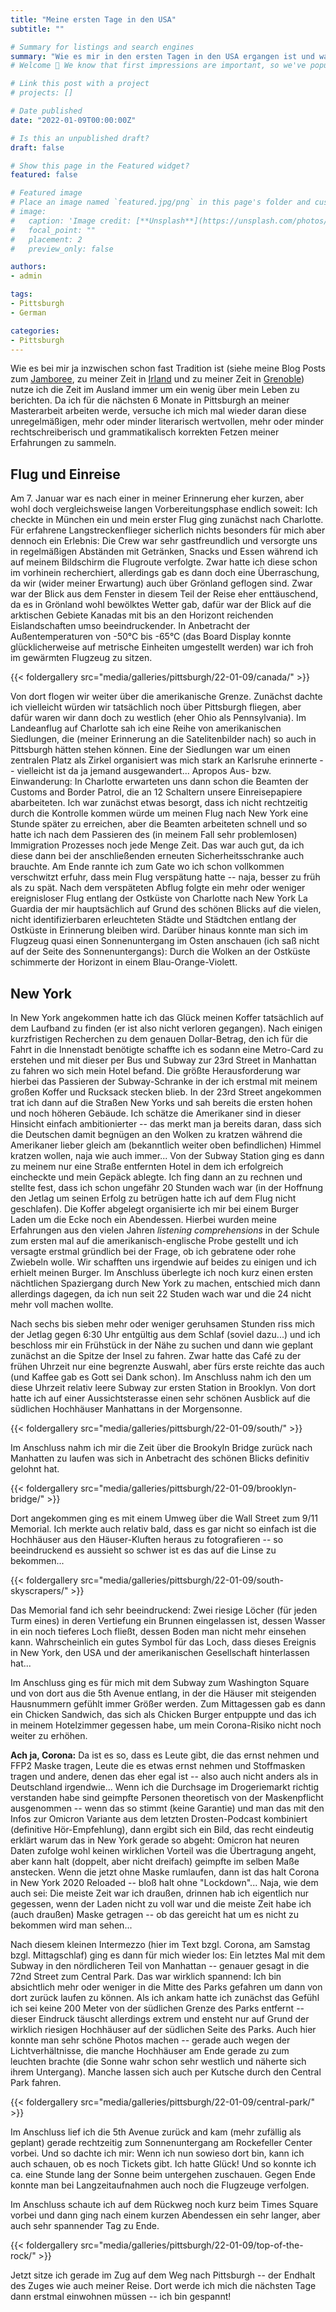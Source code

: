```yaml
---
title: "Meine ersten Tage in den USA"
subtitle: ""

# Summary for listings and search engines
summary: "Wie es mir in den ersten Tagen in den USA ergangen ist und was ich erlebt habe: Von München nach Charlotte nach New York"
# Welcome 👋 We know that first impressions are important, so we've populated your new site with some initial content to help you get familiar with everything in no time.

# Link this post with a project
# projects: []

# Date published
date: "2022-01-09T00:00:00Z"

# Is this an unpublished draft?
draft: false

# Show this page in the Featured widget?
featured: false

# Featured image
# Place an image named `featured.jpg/png` in this page's folder and customize its options here.
# image:
#   caption: 'Image credit: [**Unsplash**](https://unsplash.com/photos/CpkOjOcXdUY)'
#   focal_point: ""
#   placement: 2
#   preview_only: false

authors:
- admin

tags:
- Pittsburgh
- German

categories:
- Pittsburgh
---
```


Wie es bei mir ja inzwischen schon fast Tradition ist (siehe meine Blog Posts zum [Jamboree](/tag/jamboree/), zu meiner Zeit in [Irland](/tag/ireland/) und zu meiner Zeit in [Grenoble](/tag/grenoble/)) nutze ich die Zeit im Ausland immer um ein wenig über mein Leben zu berichten.
Da ich für die nächsten 6 Monate in Pittsburgh an meiner Masterarbeit arbeiten werde, versuche ich mich mal wieder daran diese unregelmäßigen, mehr oder minder literarisch wertvollen, mehr oder minder rechtschreiberisch und grammatikalisch korrekten Fetzen meiner Erfahrungen zu sammeln.

## Flug und Einreise
Am 7. Januar war es nach einer in meiner Erinnerung eher kurzen, aber wohl doch vergleichsweise langen Vorbereitungsphase endlich soweit:
Ich checkte in München ein und mein erster Flug ging zunächst nach Charlotte.
Für erfahrene Langstreckenflieger sicherlich nichts besonders für mich aber dennoch ein Erlebnis:
Die Crew war sehr gastfreundlich und versorgte uns in regelmäßigen Abständen mit Getränken, Snacks und Essen während ich auf meinem Bildschirm die Flugroute verfolgte.
Zwar hatte ich diese schon im vorhinein recherchiert, allerdings gab es dann doch eine Überraschung, da wir (wider meiner Erwartung) auch über Grönland geflogen sind.
Zwar war der Blick aus dem Fenster in diesem Teil der Reise eher enttäuschend, da es in Grönland wohl bewölktes Wetter gab, dafür war der Blick auf die arktischen Gebiete Kanadas mit bis an den Horizont reichenden Eislandschaften umso beeindruckender.
In Anbetracht der Außentemperaturen von -50°C bis -65°C (das Board Display konnte glücklicherweise auf metrische Einheiten umgestellt werden) war ich froh im gewärmten Flugzeug zu sitzen.

{{< foldergallery src="media/galleries/pittsburgh/22-01-09/canada/" >}}


Von dort flogen wir weiter über die amerikanische Grenze.
Zunächst dachte ich vielleicht würden wir tatsächlich noch über Pittsburgh fliegen, aber dafür waren wir dann doch zu westlich (eher Ohio als Pennsylvania).
Im Landeanflug auf Charlotte sah ich eine Reihe von amerikanischen Siedlungen, die (meiner Erinnerung an die Satelitenbilder nach) so auch in Pittsburgh hätten stehen können.
Eine der Siedlungen war um einen zentralen Platz als Zirkel organisiert was mich stark an Karlsruhe erinnerte -- vielleicht ist da ja jemand ausgewandert...
Apropos Aus- bzw. Einwanderung:
In Charlotte erwarteten uns dann schon die Beamten der Customs and Border Patrol, die an 12 Schaltern unsere Einreisepapiere abarbeiteten.
Ich war zunächst etwas besorgt, dass ich nicht rechtzeitig durch die Kontrolle kommen würde um meinen Flug nach New York eine Stunde später zu erreichen, aber die Beamten arbeiteten schnell und so hatte ich nach dem Passieren des (in meinem Fall sehr problemlosen) Immigration Prozesses noch jede Menge Zeit.
Das war auch gut, da ich diese dann bei der anschließenden erneuten Sicherheitsschranke auch brauchte.
Am Ende rannte ich zum Gate wo ich schon vollkommen verschwitzt erfuhr, dass mein Flug verspätung hatte -- naja, besser zu früh als zu spät.
Nach dem verspäteten Abflug folgte ein mehr oder weniger ereignisloser Flug entlang der Ostküste von Charlotte nach New York La Guardia der mir hauptsächlich auf Grund des schönen Blicks auf die vielen, nicht identifizierbaren erleuchteten Städte und Städtchen entlang der Ostküste in Erinnerung bleiben wird.
Darüber hinaus konnte man sich im  Flugzeug quasi einen Sonnenuntergang im Osten anschauen (ich saß nicht auf der Seite des Sonnenuntergangs):
Durch die Wolken an der Ostküste schimmerte der Horizont in einem Blau-Orange-Violett.

## New York
In New York angekommen hatte ich das Glück meinen Koffer tatsächlich auf dem Laufband zu finden (er ist also nicht verloren gegangen).
Nach einigen kurzfristigen Recherchen zu dem genauen Dollar-Betrag, den ich für die Fahrt in die Innenstadt benötigte schaffte ich es sodann eine Metro-Card zu erstehen und mit dieser per Bus und Subway zur 23rd Street in Manhattan zu fahren wo sich mein Hotel befand.
Die größte Herausforderung war hierbei das Passieren der Subway-Schranke in der ich erstmal mit meinem großen Koffer und Rucksack stecken blieb.
In der 23rd Street angekommen trat ich dann auf die Straßen New Yorks und sah bereits die ersten hohen und noch höheren Gebäude.
Ich schätze die Amerikaner sind in dieser Hinsicht einfach ambitionierter -- das merkt man ja bereits daran, dass sich die Deutschen damit begnügen an den Wolken zu kratzen während die Amerikaner lieber gleich am (bekanntlich weiter oben befindlichen) Himmel kratzen wollen, naja wie auch immer...
Von der Subway Station ging es dann zu meinem nur eine Straße entfernten Hotel in dem ich erfolgreich eincheckte und mein Gepäck ablegte.
Ich fing dann an zu rechnen und stellte fest, dass ich schon ungefähr 20 Stunden wach war (in der Hoffnung den Jetlag um seinen Erfolg zu betrügen hatte ich auf dem Flug nicht geschlafen).
Die Koffer abgelegt organisierte ich mir bei einem Burger Laden um die Ecke noch ein Abendessen.
Hierbei wurden meine Erfahrungen aus den vielen Jahren *listening comprehensions* in der Schule zum ersten mal auf die amerikanisch-englische Probe gestellt und ich versagte erstmal gründlich bei der Frage, ob ich gebratene oder rohe Zwiebeln wolle.
Wir schafften uns irgendwie auf beides zu einigen und ich erhielt meinen Burger.
Im Anschluss überlegte ich noch kurz einen ersten nächtlichen Spaziergang durch New York zu machen, entschied mich dann allerdings dagegen, da ich nun seit 22 Studen wach war und die 24 nicht mehr voll machen wollte.

Nach sechs bis sieben mehr oder weniger geruhsamen Stunden riss mich der Jetlag gegen 6:30 Uhr entgültig aus dem Schlaf (soviel dazu...) und ich beschloss mir ein Frühstück in der Nähe zu suchen und dann wie geplant zunächst an die Spitze der Insel zu fahren.
Zwar hatte das Café zu der frühen Uhrzeit nur eine begrenzte Auswahl, aber fürs erste reichte das auch (und Kaffee gab es Gott sei Dank schon).
Im Anschluss nahm ich den um diese Uhrzeit relativ leere Subway zur ersten Station in Brooklyn.
Von dort hatte ich auf einer Aussichtsterasse einen sehr schönen Ausblick auf die südlichen Hochhäuser Manhattans in der Morgensonne.

{{< foldergallery src="media/galleries/pittsburgh/22-01-09/south/" >}}

Im Anschluss nahm ich mir die Zeit über die Brookyln Bridge zurück nach Manhatten zu laufen was sich in Anbetracht des schönen Blicks definitiv gelohnt hat.

{{< foldergallery src="media/galleries/pittsburgh/22-01-09/brooklyn-bridge/" >}}

Dort angekommen ging es mit einem Umweg über die Wall Street zum 9/11 Memorial.
Ich merkte auch relativ bald, dass es gar nicht so einfach ist die Hochhäuser aus den Häuser-Kluften heraus zu fotografieren -- so beeindruckend es aussieht so schwer ist es das auf die Linse zu bekommen...

{{< foldergallery src="media/galleries/pittsburgh/22-01-09/south-skyscrapers/" >}}

Das Memorial fand ich sehr beeindruckend:
Zwei riesige Löcher (für jeden Turm eines) in deren Vertiefung ein Brunnen eingelassen ist, dessen Wasser in ein noch tieferes Loch fließt, dessen Boden man nicht mehr einsehen kann.
Wahrscheinlich ein gutes Symbol für das Loch, dass dieses Ereignis in New York, den USA und der amerikanischen Gesellschaft hinterlassen hat...

Im Anschluss ging es für mich mit dem Subway zum Washington Square und von dort aus die 5th Avenue entlang, in der die Häuser mit steigenden Hausnummern gefühlt immer Größer werden.
Zum Mittagessen gab es dann ein Chicken Sandwich, das sich als Chicken Burger entpuppte und das ich in meinem Hotelzimmer gegessen habe, um mein Corona-Risiko nicht noch weiter zu erhöhen.

**Ach ja, Corona:**
Da ist es so, dass es Leute gibt, die das ernst nehmen und FFP2 Maske tragen, Leute die es etwas ernst nehmen und Stoffmasken tragen und andere, denen das eher egal ist -- also auch nicht anders als in Deutschland irgendwie...
Wenn ich die Durchsage im Drogeriemarkt richtig verstanden habe sind geimpfte Personen theoretisch von der Maskenpflicht ausgenommen --  wenn das so stimmt (keine Garantie) und man das mit den Infos zur Omicron Variante aus dem letzten Drosten-Podcast kombiniert (definitive Hör-Empfehlung), dann ergibt sich ein Bild, das recht eindeutig erklärt warum das in New York gerade so abgeht:
Omicron hat neuren Daten zufolge wohl keinen wirklichen Vorteil was die Übertragung angeht, aber kann halt (doppelt, aber nicht dreifach) geimpfte im selben Maße anstecken.
Wenn die jetzt ohne Maske rumlaufen, dann ist das halt Corona in New York 2020 Reloaded -- bloß halt ohne "Lockdown"...
Naja, wie dem auch sei: Die meiste Zeit war ich draußen, drinnen hab ich eigentlich nur gegessen, wenn der Laden nicht zu voll war und die meiste Zeit habe ich (auch draußen) Maske getragen -- ob das gereicht hat um es nicht zu bekommen wird man sehen...

Nach diesem kleinen Intermezzo (hier im Text bzgl. Corona, am Samstag bzgl. Mittagschlaf) ging es dann für mich wieder los:
Ein letztes Mal mit dem Subway in den nördlicheren Teil von Manhattan -- genauer gesagt in die 72nd Street zum Central Park.
Das war wirklich spannend: Ich bin absichtlich mehr oder weniger in die Mitte des Parks gefahren um dann von dort zurück laufen zu können.
Als ich ankam hatte ich zunächst das Gefühl ich sei keine 200 Meter von der südlichen Grenze des Parks entfernt -- dieser Eindruck täuscht allerdings extrem und ensteht nur auf Grund der wirklich riesigen Hochhäuser auf der südlichen Seite des Parks.
Auch hier konnte man sehr schöne Photos machen -- gerade auch wegen der Lichtverhältnisse, die manche Hochhäuser am Ende gerade zu zum leuchten brachte (die Sonne wahr schon sehr westlich und näherte sich ihrem Untergang).
Manche lassen sich auch per Kutsche durch den Central Park fahren.

{{< foldergallery src="media/galleries/pittsburgh/22-01-09/central-park/" >}}

Im Anschluss lief ich die 5th Avenue zurück and kam (mehr zufällig als geplant) gerade rechtzeitig zum Sonnenuntergang am Rockefeller Center vorbei.
Und so dachte ich mir: Wenn ich nun sowieso dort bin, kann ich auch schauen, ob es noch Tickets gibt.
Ich hatte Glück! Und so konnte ich ca. eine Stunde lang der Sonne beim untergehen zuschauen.
Gegen Ende konnte man bei Langzeitaufnahmen auch noch die Flugzeuge verfolgen.

Im Anschluss schaute ich auf dem Rückweg noch kurz beim Times Square vorbei und dann ging nach einem kurzen Abendessen ein sehr langer, aber auch sehr spannender Tag zu Ende.

{{< foldergallery src="media/galleries/pittsburgh/22-01-09/top-of-the-rock/" >}}

Jetzt sitze ich gerade im Zug auf dem Weg nach Pittsburgh -- der Endhalt des Zuges wie auch meiner Reise.
Dort werde ich mich die nächsten Tage dann erstmal einwohnen müssen -- ich bin gespannt!